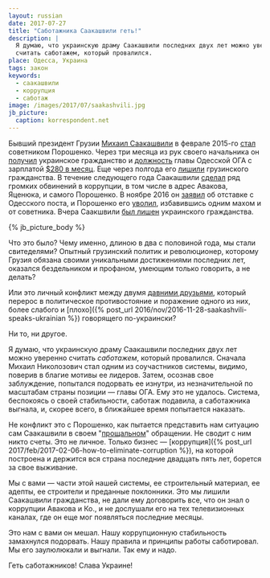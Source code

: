 ```yaml
---
layout: russian
date: 2017-07-27
title: "Саботажника Саакашвили геть!"
description: |
  Я думаю, что украинскую драму Саакашвили последних двух лет можно уверенно
  считать саботажем, который провалился.
place: Одесса, Украина
tags: закон
keywords:
  - саакашвили
  - коррупция
  - саботаж
image: /images/2017/07/saakashvili.jpg
jb_picture:
  caption: korrespondent.net
---
```


Бывший президент Грузии
[Михаил Саакашвили](https://ru.wikipedia.org/wiki/%D0%A1%D0%B0%D0%B0%D0%BA%D0%B0%D1%88%D0%B2%D0%B8%D0%BB%D0%B8,_%D0%9C%D0%B8%D1%85%D0%B0%D0%B8%D0%BB_%D0%9D%D0%B8%D0%BA%D0%BE%D0%BB%D0%BE%D0%B7%D0%BE%D0%B2%D0%B8%D1%87)
в феврале 2015-го
[стал](http://gordonua.com/news/politics/poroshenko-naznachil-saakashvili-svoim-sovetnikom-66407.html)
советником Порошенко. Через
три месяца из рук своего начальника он
[получил](http://glavred.info/politika/saakashvili-poluchil-ukrainskoe-grazhdanstvo-smi-320336.html)
украинское гражданство и
[должность](http://korrespondent.net/ukraine/politics/3521333-mynystr-ekolohyy-saakashvyly-naznachen-hubernatorom-odesskoi-oblasty)
главы Одесской ОГА с зарплатой
[$280 в месяц](http://korrespondent.net/city/odessa/3630276-saakashvyly-povysyl-sebe-zarplatu).
Еще через полгода его [лишили](http://nbnews.com.ua/ru/news/167566/) грузинского гражданства.
В течение следующего года Саакашвили
[сделал](http://korrespondent.net/ukraine/3603566-saakashvyly-vs-avakov-chto-ne-podelyly-chynovnyky)
ряд громких обвинений в коррупции, в том числе в адрес Авакова, Яценюка, и
самого Порошенко. В ноябре 2016 он
[заявил](http://www.rbc.ru/politics/07/11/2016/58205a429a79479cbd632f95)
об отставке с Одесского поста, и Порошенко его
[уволил](https://ria.ru/world/20161110/1481043905.html), избавившись одним махом
и от советника. Вчера Саакшвили
[был лишен](http://korrespondent.net/ukraine/3872223-saakashvyly-lyshyly-ukraynskoho-hrazhdanstva)
украинского гражданства.

<!--more-->

{% jb_picture_body %}

Что это было? Чему именно, длиною в два с половиной года, мы стали свитеделями?
Опытный грузинский политик и революционер, которому Грузия обязана своими
уникальными достижениями последних лет, оказался бездельником и профаном,
умеющим только говорить, а не делать?

Или это личный конфликт между двумя [давними друзьями](http://vesti-ukr.com/odessa/131930-poroshenko-ja-byl-avtoritetom-dlja-saakashvili),
который перерос в политическое противостояние и поражение одного из них, более
слабого и
[плохо]({% post_url 2016/nov/2016-11-28-saakashvili-speaks-ukrainian %})
говорящего по-украински?

Ни то, ни другое.

Я думаю, что украинскую драму Саакашвили последних двух лет можно уверенно
считать _саботажем_, который провалился. Сначала Михаил Николозович стал одним из соучастников
системы, видимо, поверив в благие мотивы ее лидеров. Затем,
осознав свое заблуждение, попытался подорвать ее изнутри, из незначительной
по масштабам страны позиции &mdash; главы ОГА. Ему это не удалось. Система, беспокоясь о своей стабильности,
саботаж подавила, а саботажника выгнала, и, скорее всего, в ближайшее
время попытается наказать.

Не конфликт это с Порошенко, как пытается представить нам ситуацию сам
Саакашвили в своем "[прощальном](http://korrespondent.net/ukraine/politics/3872309-saakashvyly-poroshenko-vy-perestupyly-chertu)"
обращении. Не сводит с ним никто счеты.
Это не личное. Только бизнес &mdash;
[коррупция]({% post_url 2017/feb/2017-02-06-how-to-eliminate-corruption %}), на которой
построена и держится вся страна последние двадцать пять лет, борется за
свое выживание.

Мы с вами &mdash; части этой нашей системы, ее строительный материал, ее адепты,
ее строители и преданные поклонники. Это мы лишили Саакашвили гражданства,
не дали ему договорить все, что он знал о коррупции Авакова и Ко., и
не дослушали его на тех телевизионных каналах, где он еще мог появляться
последние месяцы.

Это нам с вами он мешал. Нашу коррупционную стабильность замахнулся подорвать. Нашу
правила и принципы работы саботировал. Мы его заулюлюкали и выгнали.
Так ему и надо.

Геть саботажников! Слава Украине!
